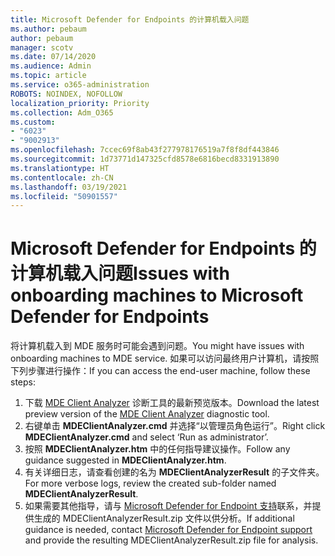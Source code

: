 ```yaml
---
title: Microsoft Defender for Endpoints 的计算机载入问题
ms.author: pebaum
author: pebaum
manager: scotv
ms.date: 07/14/2020
ms.audience: Admin
ms.topic: article
ms.service: o365-administration
ROBOTS: NOINDEX, NOFOLLOW
localization_priority: Priority
ms.collection: Adm_O365
ms.custom:
- "6023"
- "9002913"
ms.openlocfilehash: 7ccec69f8ab43f277978176519a7f8f8df443846
ms.sourcegitcommit: 1d73771d147325cfd8578e6816becd8331913890
ms.translationtype: HT
ms.contentlocale: zh-CN
ms.lasthandoff: 03/19/2021
ms.locfileid: "50901557"
---
```

# <a name="issues-with-onboarding-machines-to-microsoft-defender-for-endpoints"></a><span data-ttu-id="80484-102">Microsoft Defender for Endpoints 的计算机载入问题</span><span class="sxs-lookup"><span data-stu-id="80484-102">Issues with onboarding machines to Microsoft Defender for Endpoints</span></span>

<span data-ttu-id="80484-103">将计算机载入到 MDE 服务时可能会遇到问题。</span><span class="sxs-lookup"><span data-stu-id="80484-103">You might have issues with onboarding machines to MDE service.</span></span> <span data-ttu-id="80484-104">如果可以访问最终用户计算机，请按照下列步骤进行操作：</span><span class="sxs-lookup"><span data-stu-id="80484-104">If you can access the end-user machine, follow these steps:</span></span>

1. <span data-ttu-id="80484-105">下载 [MDE Client Analyzer](https://aka.ms/betamdeanalyzer) 诊断工具的最新预览版本。</span><span class="sxs-lookup"><span data-stu-id="80484-105">Download the latest preview version of the [MDE Client Analyzer](https://aka.ms/betamdeanalyzer) diagnostic tool.</span></span>
2. <span data-ttu-id="80484-106">右键单击 **MDEClientAnalyzer.cmd** 并选择“以管理员角色运行”。</span><span class="sxs-lookup"><span data-stu-id="80484-106">Right click **MDEClientAnalyzer.cmd** and select ‘Run as administrator’.</span></span>
3. <span data-ttu-id="80484-107">按照 **MDEClientAnalyzer.htm** 中的任何指导建议操作。</span><span class="sxs-lookup"><span data-stu-id="80484-107">Follow any guidance suggested in **MDEClientAnalyzer.htm**.</span></span>
4. <span data-ttu-id="80484-108">有关详细日志，请查看创建的名为 **MDEClientAnalyzerResult** 的子文件夹。</span><span class="sxs-lookup"><span data-stu-id="80484-108">For more verbose logs, review the created sub-folder named **MDEClientAnalyzerResult**.</span></span>
5. <span data-ttu-id="80484-109">如果需要其他指导，请与 [Microsoft Defender for Endpoint 支持](https://docs.microsoft.com/windows/security/threat-protection/microsoft-defender-atp/contact-support)联系，并提供生成的 MDEClientAnalyzerResult.zip 文件以供分析。</span><span class="sxs-lookup"><span data-stu-id="80484-109">If additional guidance is needed, contact [Microsoft Defender for Endpoint support](https://docs.microsoft.com/windows/security/threat-protection/microsoft-defender-atp/contact-support) and provide the resulting MDEClientAnalyzerResult.zip file for analysis.</span></span>
